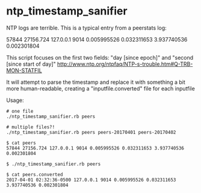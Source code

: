 # ntp_timestamp_sanifier
NTP logs are terrible.  This is a typical entry from a peerstats log:

57844 27156.724 127.0.0.1 9014 0.005995526 0.032311653 3.937740536 0.002301804

This script focuses on the first two fields: "day [since epoch]" and "second [since start of day]"
http://www.ntp.org/ntpfaq/NTP-s-trouble.htm#Q-TRB-MON-STATFIL

It will attempt to parse the timestamp and replace it with something a bit more human-readable, creating a "inputfile.converted" file for each inputfile

Usage:
```
# one file
./ntp_timestamp_sanifier.rb peers

# multiple files?!
./ntp_timestamp_sanifier.rb peers peers-20170401 peers-20170402
```

```
$ cat peers
57844 27156.724 127.0.0.1 9014 0.005995526 0.032311653 3.937740536 0.002301804

$ ./ntp_timestamp_sanifier.rb peers

$ cat peers.converted
2017-04-01 02:32:36-0500 127.0.0.1 9014 0.005995526 0.032311653 3.937740536 0.002301804
```